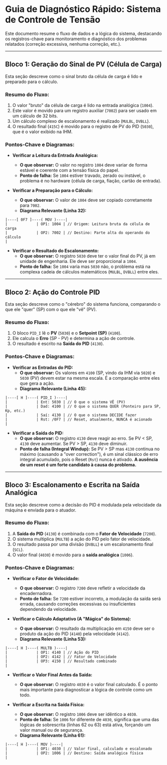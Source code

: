 # Guia de Diagnóstico Rápido: Sistema de Controle de Tensão

Este documento resume o fluxo de dados e a lógica do sistema, destacando os registros-chave para monitoramento e diagnóstico dos problemas relatados (correção excessiva, nenhuma correção, etc.).

---

## Bloco 1: Geração do Sinal de PV (Célula de Carga)

Esta seção descreve como o sinal bruto da célula de carga é lido e preparado para o cálculo.

### Resumo do Fluxo:

1.  O valor "bruto" da célula de carga é lido na entrada analógica (`1004`).
2.  Este valor é movido para um registro auxiliar (`7002`) para ser usado em um cálculo de 32 bits.
3.  Um cálculo complexo de escalonamento é realizado (`MULBL`, `DVBLL`).
4.  O resultado final (`415C`) é movido para o registro de PV do PID (`5030`), que é o valor exibido na IHM.

### Pontos-Chave e Diagramas:

*   **Verificar a Leitura da Entrada Analógica:**
    *   **O que observar:** O valor no registro `1004` deve variar de forma estável e coerente com a tensão física do papel.
    *   **Ponto de falha:** Se `1004` estiver travado, zerado ou instável, o problema é no hardware (célula de carga, fiação, cartão de entrada).

*   **Verificar a Preparação para o Cálculo:**
    *   **O que observar:** O valor de `1004` deve ser copiado corretamente para `7002`.
    *   **Diagrama Relevante (Linha 32):**
```
|----[ 0F7 ]----( MOV )----|
|             | OP1: 1004 | // Origem: Leitura bruta da célula de carga
|             | OP2: 7002 | // Destino: Parte alta do operando do cálculo
|
```

*   **Verificar o Resultado do Escalonamento:**
    *   **O que observar:** O registro `5030` deve ter o valor final do PV, já em unidade de engenharia. Ele deve ser proporcional a `1004`.
    *   **Ponto de falha:** Se `1004` varia mas `5030` não, o problema está na complexa cadeia de cálculos matemáticos (`MULBL`, `DVBLL`) entre eles.

---

## Bloco 2: Ação do Controle PID

Esta seção descreve como o "cérebro" do sistema funciona, comparando o que ele "quer" (SP) com o que ele "vê" (PV).

### Resumo do Fluxo:

1.  O bloco `PID_I` lê o **PV** (`5030`) e o **Setpoint (SP)** (`4100`).
2.  Ele calcula o **Erro** (SP - PV) e determina a ação de controle.
3.  O resultado é escrito na **Saída do PID** (`4130`).

### Pontos-Chave e Diagramas:

*   **Verificar as Entradas do PID:**
    *   **O que observar:** Os valores em `4100` (SP, vindo da IHM via `5020`) e `5030` (PV) devem estar na mesma escala. É a comparação entre eles que gera a ação.
    *   **Diagrama Relevante (Linha 45):**
```
|----[ H ]----( PID_I )----|
|             | Ent: 5030 | // O que o sistema VÊ (PV)
|             | Dad: 4100 | // O que o sistema QUER (Ponteiro para SP, Kp, etc.)
|             | Saí: 4130 | // O que o sistema DECIDE fazer
|             | Rst: /0F7 | // Reset, atualmente, NUNCA é acionado
|
```

*   **Verificar a Saída do PID:**
    *   **O que observar:** O registro `4130` deve reagir ao erro. Se PV < SP, `4130` deve aumentar. Se PV > SP, `4130` deve diminuir.
    *   **Ponto de falha (Integral Windup):** Se PV > SP mas `4130` continua no máximo (causando a "over correction"), é um sinal clássico de erro integral acumulado, pois o Reset (`Rst`) nunca é ativado. **A ausência de um reset é um forte candidato à causa do problema.**

---

## Bloco 3: Escalonamento e Escrita na Saída Analógica

Esta seção descreve como a decisão do PID é modulada pela velocidade da máquina e enviada para o atuador.

### Resumo do Fluxo:

1.  A **Saída do PID** (`4130`) é combinada com o **Fator de Velocidade** (`7200`).
2.  O sistema multiplica (`MULTB`) a ação do PID pelo fator de velocidade.
3.  O resultado passa por uma divisão (`DVBLL`) e um escalonamento final (`SCL`).
4.  O valor final (`4030`) é movido para a **saída analógica** (`1006`).

### Pontos-Chave e Diagramas:

*   **Verificar o Fator de Velocidade:**
    *   **O que observar:** O registro `7200` deve refletir a velocidade da encadernadora.
    *   **Ponto de falha:** Se `7200` estiver incorreto, a modulação da saída será errada, causando correções excessivas ou insuficientes dependendo da velocidade.

*   **Verificar o Cálculo Adaptativo (A "Mágica" do Sistema):**
    *   **O que observar:** O resultado da multiplicação em `4150` deve ser o produto da ação do PID (`4140`) pela velocidade (`4142`).
    *   **Diagrama Relevante (Linha 53):**
```
|----[ H ]----( MULTB )----|
|             | OP1: 4140 | // Ação do PID
|             | OP2: 4142 | // Fator de Velocidade
|             | OP3: 4150 | // Resultado combinado
|
```

*   **Verificar o Valor Final Antes da Saída:**
    *   **O que observar:** O registro `4030` é o valor final calculado. É o ponto mais importante para diagnosticar a lógica de controle como um todo.

*   **Verificar a Escrita na Saída Física:**
    *   **O que observar:** O registro `1006` deve ser idêntico a `4030`.
    *   **Ponto de falha:** Se `1006` for diferente de `4030`, significa que uma das lógicas de sobrescrita (linhas 62 ou 63) está ativa, forçando um valor manual ou de segurança.
    *   **Diagrama Relevante (Linha 61):**
```
|----[ H ]----( MOV )----|
|             | OP1: 4030 | // Valor final, calculado e escalonado
|             | OP2: 1006 | // Destino: Saída analógica física
|
```

